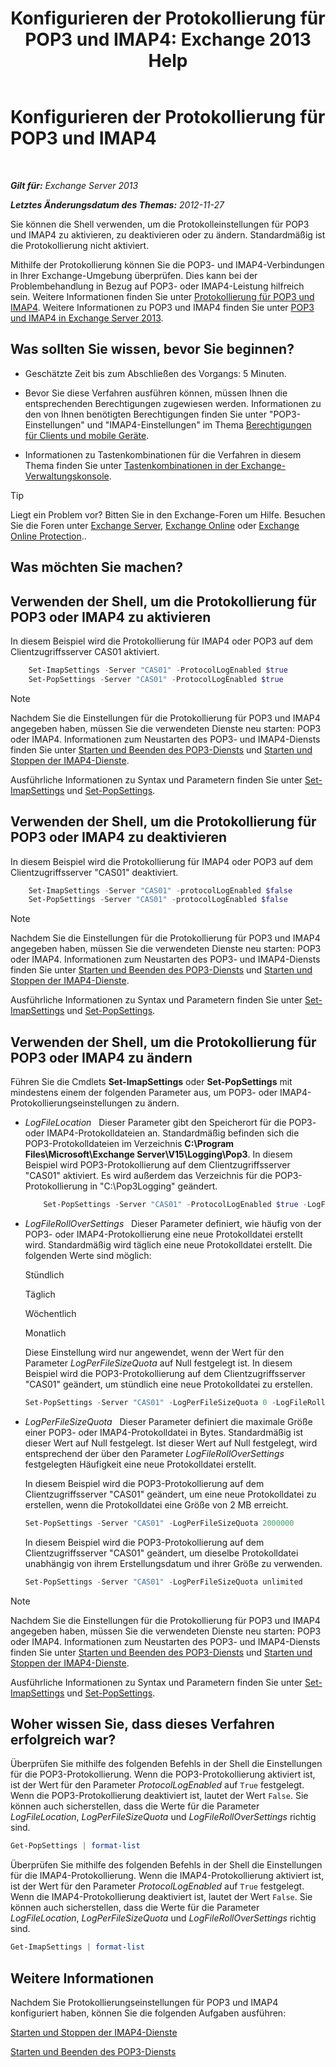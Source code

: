 ﻿---
title: 'Konfigurieren der Protokollierung für POP3 und IMAP4: Exchange 2013 Help'
TOCTitle: Konfigurieren der Protokollierung für POP3 und IMAP4
ms:assetid: 451b337b-cb6b-4460-8687-be0b19c469bc
ms:mtpsurl: https://technet.microsoft.com/de-de/library/Aa997690(v=EXCHG.150)
ms:contentKeyID: 50554808
ms.date: 04/24/2018
mtps_version: v=EXCHG.150
ms.translationtype: HT
---

# Konfigurieren der Protokollierung für POP3 und IMAP4

 

_**Gilt für:** Exchange Server 2013_

_**Letztes Änderungsdatum des Themas:** 2012-11-27_

Sie können die Shell verwenden, um die Protokolleinstellungen für POP3 und IMAP4 zu aktivieren, zu deaktivieren oder zu ändern. Standardmäßig ist die Protokollierung nicht aktiviert.

Mithilfe der Protokollierung können Sie die POP3- und IMAP4-Verbindungen in Ihrer Exchange-Umgebung überprüfen. Dies kann bei der Problembehandlung in Bezug auf POP3- oder IMAP4-Leistung hilfreich sein. Weitere Informationen finden Sie unter [Protokollierung für POP3 und IMAP4](protocol-logging-for-pop3-and-imap4-exchange-2013-help.md). Weitere Informationen zu POP3 und IMAP4 finden Sie unter [POP3 und IMAP4 in Exchange Server 2013](pop3-and-imap4-in-exchange-server-2013-exchange-2013-help.md).

## Was sollten Sie wissen, bevor Sie beginnen?

  - Geschätzte Zeit bis zum Abschließen des Vorgangs: 5 Minuten.

  - Bevor Sie diese Verfahren ausführen können, müssen Ihnen die entsprechenden Berechtigungen zugewiesen werden. Informationen zu den von Ihnen benötigten Berechtigungen finden Sie unter "POP3-Einstellungen" und "IMAP4-Einstellungen" im Thema [Berechtigungen für Clients und mobile Geräte](clients-and-mobile-devices-permissions-exchange-2013-help.md).

  - Informationen zu Tastenkombinationen für die Verfahren in diesem Thema finden Sie unter [Tastenkombinationen in der Exchange-Verwaltungskonsole](keyboard-shortcuts-in-the-exchange-admin-center-exchange-online-protection-help.md).


> [!TIP]
> Liegt ein Problem vor? Bitten Sie in den Exchange-Foren um Hilfe. Besuchen Sie die Foren unter <A href="https://go.microsoft.com/fwlink/p/?linkid=60612">Exchange Server</A>, <A href="https://go.microsoft.com/fwlink/p/?linkid=267542">Exchange Online</A> oder <A href="https://go.microsoft.com/fwlink/p/?linkid=285351">Exchange Online Protection</A>..



## Was möchten Sie machen?

## Verwenden der Shell, um die Protokollierung für POP3 oder IMAP4 zu aktivieren

In diesem Beispiel wird die Protokollierung für IMAP4 oder POP3 auf dem Clientzugriffsserver CAS01 aktiviert.

```powershell
    Set-ImapSettings -Server "CAS01" -ProtocolLogEnabled $true
    Set-PopSettings -Server "CAS01" -ProtocolLogEnabled $true
```


> [!NOTE]
> Nachdem Sie die Einstellungen für die Protokollierung für POP3 und IMAP4 angegeben haben, müssen Sie die verwendeten Dienste neu starten: POP3 oder IMAP4. Informationen zum Neustarten des POP3- und IMAP4-Diensts finden Sie unter <A href="start-and-stop-the-pop3-services-exchange-2013-help.md">Starten und Beenden des POP3-Diensts</A> und <A href="start-and-stop-the-imap4-services-exchange-2013-help.md">Starten und Stoppen der IMAP4-Dienste</A>.



Ausführliche Informationen zu Syntax und Parametern finden Sie unter [Set-ImapSettings](https://technet.microsoft.com/de-de/library/aa998252\(v=exchg.150\)) und [Set-PopSettings](https://technet.microsoft.com/de-de/library/aa997154\(v=exchg.150\)).

## Verwenden der Shell, um die Protokollierung für POP3 oder IMAP4 zu deaktivieren

In diesem Beispiel wird die Protokollierung für IMAP4 oder POP3 auf dem Clientzugriffsserver "CAS01" deaktiviert.

```powershell
    Set-ImapSettings -Server "CAS01" -protocolLogEnabled $false
    Set-PopSettings -Server "CAS01" -protocolLogEnabled $false
```

> [!NOTE]
> Nachdem Sie die Einstellungen für die Protokollierung für POP3 und IMAP4 angegeben haben, müssen Sie die verwendeten Dienste neu starten: POP3 oder IMAP4. Informationen zum Neustarten des POP3- und IMAP4-Diensts finden Sie unter <A href="start-and-stop-the-pop3-services-exchange-2013-help.md">Starten und Beenden des POP3-Diensts</A> und <A href="start-and-stop-the-imap4-services-exchange-2013-help.md">Starten und Stoppen der IMAP4-Dienste</A>.



Ausführliche Informationen zu Syntax und Parametern finden Sie unter [Set-ImapSettings](https://technet.microsoft.com/de-de/library/aa998252\(v=exchg.150\)) und [Set-PopSettings](https://technet.microsoft.com/de-de/library/aa997154\(v=exchg.150\)).

## Verwenden der Shell, um die Protokollierung für POP3 oder IMAP4 zu ändern

Führen Sie die Cmdlets **Set-ImapSettings** oder **Set-PopSettings** mit mindestens einem der folgenden Parameter aus, um POP3- oder IMAP4-Protokollierungseinstellungen zu ändern.

  - *LogFileLocation*   Dieser Parameter gibt den Speicherort für die POP3- oder IMAP4-Protokolldateien an. Standardmäßig befinden sich die POP3-Protokolldateien im Verzeichnis **C:\\Program Files\\Microsoft\\Exchange Server\\V15\\Logging\\Pop3**. In diesem Beispiel wird POP3-Protokollierung auf dem Clientzugriffsserver "CAS01" aktiviert. Es wird außerdem das Verzeichnis für die POP3-Protokollierung in "C:\\Pop3Logging" geändert.
    
    ```powershell
        Set-PopSettings -Server "CAS01" -ProtocolLogEnabled $true -LogFileLocation "C:\Pop3Logging"
    ```

  - *LogFileRollOverSettings*   Dieser Parameter definiert, wie häufig von der POP3- oder IMAP4-Protokollierung eine neue Protokolldatei erstellt wird. Standardmäßig wird täglich eine neue Protokolldatei erstellt. Die folgenden Werte sind möglich:
    
    Stündlich
    
    Täglich
    
    Wöchentlich
    
    Monatlich
    
    Diese Einstellung wird nur angewendet, wenn der Wert für den Parameter *LogPerFileSizeQuota* auf Null festgelegt ist. In diesem Beispiel wird die POP3-Protokollierung auf dem Clientzugriffsserver "CAS01" geändert, um stündlich eine neue Protokolldatei zu erstellen.
    
    ```powershell
    Set-PopSettings -Server "CAS01" -LogPerFileSizeQuota 0 -LogFileRollOverSettings Hourly
    ```

  - *LogPerFileSizeQuota*   Dieser Parameter definiert die maximale Größe einer POP3- oder IMAP4-Protokolldatei in Bytes. Standardmäßig ist dieser Wert auf Null festgelegt. Ist dieser Wert auf Null festgelegt, wird entsprechend der über den Parameter *LogFileRollOverSettings* festgelegten Häufigkeit eine neue Protokolldatei erstellt.
    
    In diesem Beispiel wird die POP3-Protokollierung auf dem Clientzugriffsserver "CAS01" geändert, um eine neue Protokolldatei zu erstellen, wenn die Protokolldatei eine Größe von 2 MB erreicht.
    
    ```powershell
    Set-PopSettings -Server "CAS01" -LogPerFileSizeQuota 2000000
    ```
    
    In diesem Beispiel wird die POP3-Protokollierung auf dem Clientzugriffsserver "CAS01" geändert, um dieselbe Protokolldatei unabhängig von ihrem Erstellungsdatum und ihrer Größe zu verwenden.
    
    ```powershell
    Set-PopSettings -Server "CAS01" -LogPerFileSizeQuota unlimited
    ```


> [!NOTE]
> Nachdem Sie die Einstellungen für die Protokollierung für POP3 und IMAP4 angegeben haben, müssen Sie die verwendeten Dienste neu starten: POP3 oder IMAP4. Informationen zum Neustarten des POP3- und IMAP4-Diensts finden Sie unter <A href="start-and-stop-the-pop3-services-exchange-2013-help.md">Starten und Beenden des POP3-Diensts</A> und <A href="start-and-stop-the-imap4-services-exchange-2013-help.md">Starten und Stoppen der IMAP4-Dienste</A>.



Ausführliche Informationen zu Syntax und Parametern finden Sie unter [Set-ImapSettings](https://technet.microsoft.com/de-de/library/aa998252\(v=exchg.150\)) und [Set-PopSettings](https://technet.microsoft.com/de-de/library/aa997154\(v=exchg.150\)).

## Woher wissen Sie, dass dieses Verfahren erfolgreich war?

Überprüfen Sie mithilfe des folgenden Befehls in der Shell die Einstellungen für die POP3-Protokollierung. Wenn die POP3-Protokollierung aktiviert ist, ist der Wert für den Parameter *ProtocolLogEnabled* auf `True` festgelegt. Wenn die POP3-Protokollierung deaktiviert ist, lautet der Wert `False`. Sie können auch sicherstellen, dass die Werte für die Parameter *LogFileLocation*, *LogPerFileSizeQuota* und *LogFileRollOverSettings* richtig sind.

```powershell
Get-PopSettings | format-list
```

Überprüfen Sie mithilfe des folgenden Befehls in der Shell die Einstellungen für die IMAP4-Protokollierung. Wenn die IMAP4-Protokollierung aktiviert ist, ist der Wert für den Parameter *ProtocolLogEnabled* auf `True` festgelegt. Wenn die IMAP4-Protokollierung deaktiviert ist, lautet der Wert `False`. Sie können auch sicherstellen, dass die Werte für die Parameter *LogFileLocation*, *LogPerFileSizeQuota* und *LogFileRollOverSettings* richtig sind.

```powershell
Get-ImapSettings | format-list
```

## Weitere Informationen

Nachdem Sie Protokollierungseinstellungen für POP3 und IMAP4 konfiguriert haben, können Sie die folgenden Aufgaben ausführen:

[Starten und Stoppen der IMAP4-Dienste](start-and-stop-the-imap4-services-exchange-2013-help.md)

[Starten und Beenden des POP3-Diensts](start-and-stop-the-pop3-services-exchange-2013-help.md)

